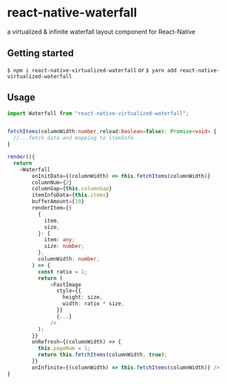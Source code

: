 # react-native-waterfall

a virtualized & infinite waterfall layout component for React-Native

## Getting started

`$ npm i react-native-virtualized-waterfall`
or
`$ yarn add react-native-virtualized-waterfall`

## Usage

```Typescript
import Waterfall from "react-native-virtualized-waterfall";


fetchItems(columnWidth:number,reload:boolean=false): Promise<void> {
  //...fetch data and mapping to itemInfo
}

render(){
  return
    <Waterfall
        onInitData={(columnWidth) => this.fetchItems(columnWidth)}
        columnNum={2}
        columnGap={this.columnGap}
        itemInfoData={this.items}
        bufferAmount={10}
        renderItem={(
          {
            item,
            size,
          }: {
            item: any;
            size: number;
          },
          columnWidth: number,
        ) => {
          const ratio = 1;
          return (
              <FastImage
                style={{
                  height: size,
                  width: ratio * size,
                }}
                {...}
              />
          );
        }}
        onRefresh={(columnWidth) => {
          this.pageNum = 1;
          return this.fetchItems(columnWidth, true);
        }}
        onInfinite={(columnWidth) => this.fetchItems(columnWidth)} />
}
```
